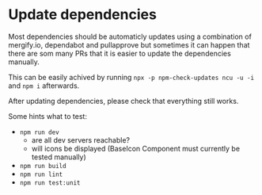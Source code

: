 # Update dependencies

Most dependencies should be automaticly updates using a combination of mergify.io, dependabot and pullapprove but sometimes it can happen that there are som many PRs that it is easier to update the dependencies manually.

This can be easily achived by running `npx -p npm-check-updates ncu -u -i` and `npm i` afterwards.

After updating dependencies, please check that everything still works.

Some hints what to test:

- `npm run dev`
  - are all dev servers reachable?
  - will icons be displayed (BaseIcon Component must currently be tested manually)
- `npm run build`
- `npm run lint`
- `npm run test:unit`
